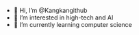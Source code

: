 - 👋 Hi, I’m @Kangkangithub
- 👀 I’m interested in high-tech and AI
- 🌱 I’m currently learning computer science
<!---
Kangkangithub/Kangkangithub is a ✨ special ✨ repository because its `README.md` (this file) appears on your GitHub profile.
You can click the Preview link to take a look at your changes.
--->
